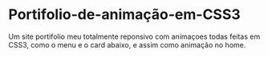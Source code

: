 # Portifolio-de-animação-em-CSS3
Um site portifolio meu totalmente reponsivo com animaçoes todas feitas em CSS3, como o menu e o card abaixo, e assim como animação no home.
